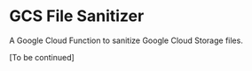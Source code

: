 # GCS File Sanitizer

A Google Cloud Function to sanitize Google Cloud Storage files.

[To be continued]